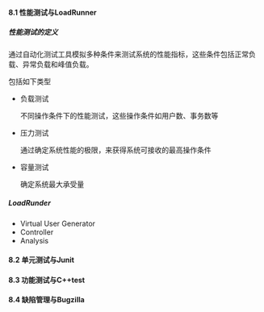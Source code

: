 #### 8.1 性能测试与LoadRunner

##### 性能测试的定义

通过自动化测试工具模拟多种条件来测试系统的性能指标，这些条件包括正常负载、异常负载和峰值负载。

包括如下类型

- 负载测试

  不同操作条件下的性能测试，这些操作条件如用户数、事务数等

- 压力测试

  通过确定系统性能的极限，来获得系统可接收的最高操作条件

- 容量测试

  确定系统最大承受量

##### LoadRunder

- Virtual User Generator
- Controller
- Analysis

#### 8.2 单元测试与Junit

#### 8.3 功能测试与C++test

#### 8.4 缺陷管理与Bugzilla